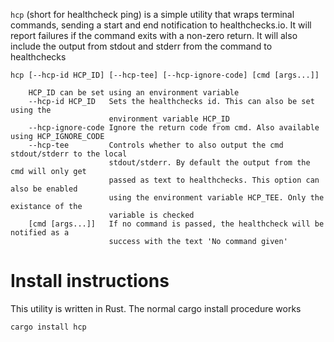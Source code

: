 `hcp` (short for healthcheck ping) is a simple utility that wraps terminal commands, sending a start and end
notification to healthchecks.io. It will report failures if the command exits
with a non-zero return. It will also include the output from stdout and stderr
from the command to healthchecks

```
hcp [--hcp-id HCP_ID] [--hcp-tee] [--hcp-ignore-code] [cmd [args...]]
    
    HCP_ID can be set using an environment variable
    --hcp-id HCP_ID   Sets the healthchecks id. This can also be set using the
                      environment variable HCP_ID
    --hcp-ignore-code Ignore the return code from cmd. Also available using HCP_IGNORE_CODE
    --hcp-tee         Controls whether to also output the cmd stdout/stderr to the local
                      stdout/stderr. By default the output from the cmd will only get
                      passed as text to healthchecks. This option can also be enabled
                      using the environment variable HCP_TEE. Only the existance of the
                      variable is checked
    [cmd [args...]]   If no command is passed, the healthcheck will be notified as a 
                      success with the text 'No command given'
```

# Install instructions

This utility is written in Rust. The normal cargo install procedure works

```
cargo install hcp
```
